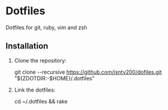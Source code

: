 Dotfiles
==============================

Dotfiles for git, ruby, vim and zsh

Installation
------------

  1. Clone the repository:

        git clone --recursive https://github.com/jsntv200/dofiles.git "${ZDOTDIR:-$HOME}/.dotfiles"

  2. Link the dotfiles:

        cd ~/.dotfiles && rake
